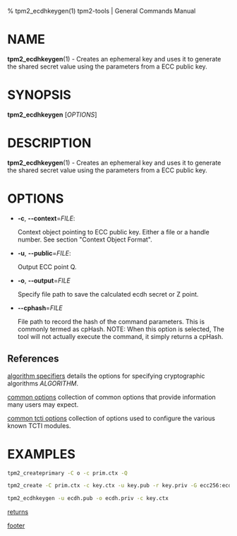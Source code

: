 % tpm2_ecdhkeygen(1) tpm2-tools | General Commands Manual

# NAME

**tpm2_ecdhkeygen**(1) - Creates an ephemeral key and uses it to generate the
shared secret value using the parameters from a ECC public key.

# SYNOPSIS

**tpm2_ecdhkeygen** [*OPTIONS*]

# DESCRIPTION

**tpm2_ecdhkeygen**(1) - Creates an ephemeral key and uses it to generate the
shared secret value using the parameters from a ECC public key.

# OPTIONS

  * **-c**, **\--context**=_FILE_:

    Context object pointing to ECC public key.
    Either a file or a handle number. See section "Context Object Format".

  * **-u**, **\--public**=_FILE_:

    Output ECC point Q.

  * **-o**, **\--output**=_FILE_

    Specify file path to save the calculated ecdh secret or Z point.
 
  * **\--cphash**=_FILE_

    File path to record the hash of the command parameters. This is commonly
    termed as cpHash. NOTE: When this option is selected, The tool will not
    actually execute the command, it simply returns a cpHash.

## References

[algorithm specifiers](common/alg.md) details the options for specifying
cryptographic algorithms _ALGORITHM_.

[common options](common/options.md) collection of common options that provide
information many users may expect.

[common tcti options](common/tcti.md) collection of options used to configure
the various known TCTI modules.

# EXAMPLES

```bash
tpm2_createprimary -C o -c prim.ctx -Q

tpm2_create -C prim.ctx -c key.ctx -u key.pub -r key.priv -G ecc256:ecdaa

tpm2_ecdhkeygen -u ecdh.pub -o ecdh.priv -c key.ctx
```

[returns](common/returns.md)

[footer](common/footer.md)
